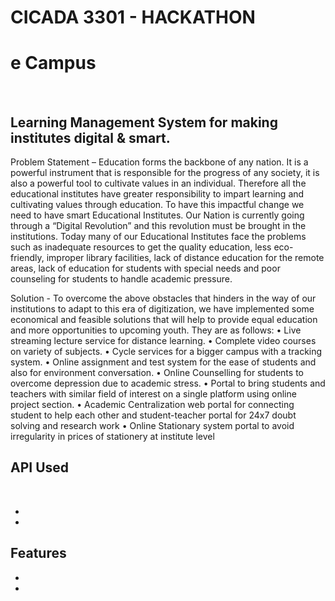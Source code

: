 <h1>CICADA 3301 - HACKATHON</h1>

<h1>e Campus</h1> <br> 
<h2>Learning Management System for making institutes digital & smart.</h2>


Problem Statement – Education forms the backbone of any nation. It is a powerful instrument that is responsible for the progress of any society, it is also a powerful tool to cultivate values in an individual. Therefore all the educational institutes have greater responsibility to impart learning and cultivating values through education. To have this impactful change we need to have smart Educational Institutes. Our Nation is currently going through a “Digital Revolution” and this revolution must be brought in the institutions.
Today many of our Educational Institutes face the problems such as inadequate resources to get the quality education, less eco-friendly, improper library facilities, lack of distance education for the remote areas, lack of education for students with special needs and poor counseling for students to handle academic pressure.<br>

Solution - To overcome the above obstacles that hinders in the way of our institutions to adapt to this era of digitization, we have implemented some economical and feasible solutions that will help to provide equal education and more opportunities to upcoming youth. They are as follows:
•	Live streaming lecture service for distance learning.
•	Complete video courses on variety of subjects.
•	Cycle services for a bigger campus with a tracking system.
•	Online assignment and test system for the ease of students and also for environment conversation.
•	Online Counselling for students to overcome depression due to academic stress.
•	Portal to bring students and teachers with similar field of interest on a single platform using online project section.
•	Academic Centralization web portal for connecting student to help each other and student-teacher portal for 24x7 doubt solving and research work
•	Online Stationary system portal to avoid irregularity in prices of stationery at institute level


<h2>API Used</h2><br>
<ul>
<li> </li>
<li> </li>
</ul>


<h2>Features</h2>
 <ul>
<li> </li>
<li> </li>
</ul>



